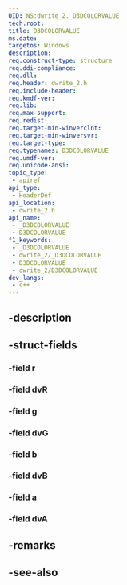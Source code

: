 ```yaml
---
UID: NS:dwrite_2._D3DCOLORVALUE
tech.root: 
title: D3DCOLORVALUE
ms.date: 
targetos: Windows
description: 
req.construct-type: structure
req.ddi-compliance: 
req.dll: 
req.header: dwrite_2.h
req.include-header: 
req.kmdf-ver: 
req.lib: 
req.max-support: 
req.redist: 
req.target-min-winverclnt: 
req.target-min-winversvr: 
req.target-type: 
req.typenames: D3DCOLORVALUE
req.umdf-ver: 
req.unicode-ansi: 
topic_type:
 - apiref
api_type:
 - HeaderDef
api_location:
 - dwrite_2.h
api_name:
 - _D3DCOLORVALUE
 - D3DCOLORVALUE
f1_keywords:
 - _D3DCOLORVALUE
 - dwrite_2/_D3DCOLORVALUE
 - D3DCOLORVALUE
 - dwrite_2/D3DCOLORVALUE
dev_langs:
 - c++
---
```


## -description

## -struct-fields

### -field r

### -field dvR

### -field g

### -field dvG

### -field b

### -field dvB

### -field a

### -field dvA

## -remarks

## -see-also

